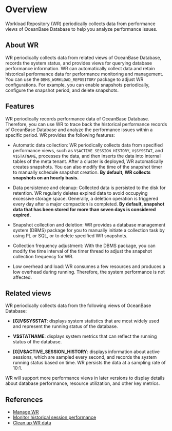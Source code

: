 # Overview

Workload Repository (WR) periodically collects data from performance views of OceanBase Database to help you analyze performance issues. 

## About WR

WR periodically collects data from related views of OceanBase Database, records the system status, and provides views for querying database performance information. WR can automatically collect data and retain historical performance data for performance monitoring and management. You can use the `DBMS_WORKLOAD_REPOSITORY` package to adjust WR configurations. For example, you can enable snapshots periodically, configure the snapshot period, and delete snapshots. 

## Features

WR periodically records performance data of OceanBase Database. Therefore, you can use WR to trace back the historical performance records of OceanBase Database and analyze the performance issues within a specific period. WR provides the following features:

* Automatic data collection: WR periodically collects data from specified performance views, such as `V$ACTIVE_SESSION_HISTORY`, `V$SYSSTAT`, and `V$STATNAME`, processes the data, and then inserts the data into internal tables of the meta tenant. After a cluster is deployed, WR automatically creates snapshots. You can also modify the time of the snapshot timer to manually schedule snapshot creation. **By default, WR collects snapshots on an hourly basis.** 

* Data persistence and cleanup: Collected data is persisted to the disk for retention. WR regularly deletes expired data to avoid occupying excessive storage space. Generally, a deletion operation is triggered every day after a major compaction is completed. **By default, snapshot data that has been stored for more than seven days is considered expired.** 

* Snapshot collection and deletion: WR provides a database management system (DBMS) package for you to manually initiate a collection task by using PL or SQL, or to delete specified WR snapshots. 

* Collection frequency adjustment: With the DBMS package, you can modify the time interval of the timer thread to adjust the snapshot collection frequency for WR. 

* Low overhead and load: WR consumes a few resources and produces a low overhead during running. Therefore, the system performance is not affected. 

## Related views

WR periodically collects data from the following views of OceanBase Database:

* **[G]V$SYSSTAT**: displays system statistics that are most widely used and represent the running status of the database. 

* **V$STATNAME**: displays system metrics that can reflect the running status of the database. 

* **[G]V$ACTIVE_SESSION_HISTORY**: displays information about active sessions, which are sampled every second, and records the system running status based on time. WR persists the data at a sampling rate of 10:1. 

WR will support more performance views in later versions to display details about database performance, resource utilization, and other key metrics. 

## References

* [Manage WR](200.manage-wr.md)
* [Monitor historical session performance](300.monitor-historical-session-performance.md)
* [Clean up WR data](400.clean-up-wr-data.md)

